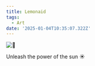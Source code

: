 ```yaml
---
title: Lemonaid
tags:
  - Art
date: '2025-01-04T10:35:07.322Z'
---
```


![🍋](http://res.cloudinary.com/cpadilla/image/upload/v1735875886/chrisdpadilla/blog/art/vrx67lbwtziv5tv24bii.jpg)

Unleash the power of the sun ☀️
